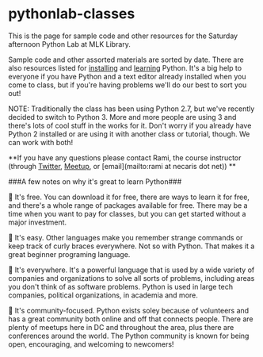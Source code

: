 # pythonlab-classes

This is the page for sample code and other resources for the Saturday afternoon Python Lab at MLK Library.

Sample code and other assorted materials are sorted by date. There are also resources listed for [installing](./installing.md) and [learning](./learning.md) Python. It's a big help to everyone if you have Python and a text editor already installed when you come to class, but if you're having problems we'll do our best to sort you out!

NOTE: Traditionally the class has been using Python 2.7, but we've recently decided to switch to Python 3. More and more people are using 3 and there's lots of cool stuff in the works for it. Don't worry if you already have Python 2 installed or are using it with another class or tutorial, though. We can work with both!

**If you have any questions please contact Rami, the course instructor (through [Twitter](http://twitter.com/necaris), [Meetup](http://www.meetup.com/members/11745529/), or [email](mailto:rami at necaris dot net)) **

###A few notes on why it's great to learn Python###

:snake: It's free. You can download it for free, there are ways to learn it for free, and there's a whole range of packages available for free. There may be a time when you want to pay for classes, but you can get started without a major investment.

:snake: It's easy. Other languages make you remember strange commands or keep track of curly braces everywhere. Not so with Python. That makes it a great beginner programing language.

:snake: It's everywhere. It's a powerful language that is used by a wide variety of companies and organizations to solve all sorts of problems, including areas you don't think of as software problems. Python is used in large tech companies, political organizations, in academia and more.

:snake: It's community-focused. Python exists soley because of volunteers and has a great community both online and off that connects people. There are plenty of meetups here in DC and throughout the area, plus there are conferences around the world. The Python community is known for being open, encouraging, and welcoming to newcomers!
